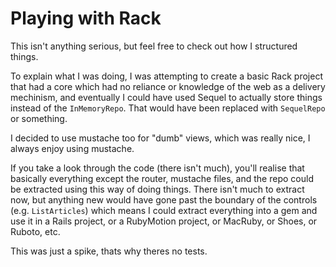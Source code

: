 # Playing with Rack

This isn't anything serious, but feel free to check out how I structured things.

To explain what I was doing, I was attempting to create a basic Rack project that had a core which had no reliance or knowledge of the web as a delivery mechinism, and eventually I could have used Sequel to actually store things instead of the `InMemoryRepo`. That would have been replaced with `SequelRepo` or something.

I decided to use mustache too for "dumb" views, which was really nice, I always enjoy using mustache.

If you take a look through the code (there isn't much), you'll realise that basically everything except the router, mustache files, and the repo could be extracted using this way of doing things. There isn't much to extract now, but anything new would have gone past the boundary of the controls (e.g. `ListArticles`) which means I could extract everything into a gem and use it in a Rails project, or a RubyMotion project, or MacRuby, or Shoes, or Ruboto, etc.

This was just a spike, thats why theres no tests.
